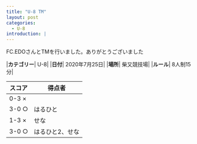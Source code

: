 ```yaml
---
title: "U-8 TM"
layout: post
categories:
  - U-8
introduction: |
---
```


FC.EDOさんとTMを行いました。ありがとうございました  

|**カテゴリー**| U-8|
|**日付**| 2020年7月25日|
|**場所**| 柴又競技場|
|**ルール**| 8人制15分|

|スコア|得点者|
|---|----|
|0-3 ×||
|3-0 ○|はるひと|
|1-3 ×|せな|
|3-0 ○|はるひと2、せな|


